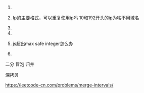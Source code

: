 









1. 
2. Ip的主要格式，可以重复使用ip吗 10和192开头的ip为啥不用域名
3. 
4. 
5. js超出max safe integer怎么办

1. 



二分 冒泡 归并

深拷贝

https://leetcode-cn.com/problems/merge-intervals/

